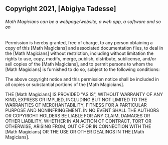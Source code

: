 ## Copyright 2021, [Abigiya Tadesse]

###### Math Magicians can be a webpage/website, a web app, a software and so on

Permission is hereby granted, free of charge, to any person obtaining a copy of this [Math Magicians] and associated documentation files, to deal in the [Math Magicians] without restriction, including without limitation the rights to use, copy, modify, merge, publish, distribute, sublicense, and/or sell copies of the [Math Magicians], and to permit persons to whom the [Math Magicians] is furnished to do so, subject to the following conditions:

The above copyright notice and this permission notice shall be included in all copies or substantial portions of the [Math Magicians].

THE [Math Magicians] IS PROVIDED "AS IS", WITHOUT WARRANTY OF ANY KIND, EXPRESS OR IMPLIED, INCLUDING BUT NOT LIMITED TO THE WARRANTIES OF MERCHANTABILITY, FITNESS FOR A PARTICULAR PURPOSE AND NONINFRINGEMENT. IN NO EVENT SHALL THE AUTHORS OR COPYRIGHT HOLDERS BE LIABLE FOR ANY CLAIM, DAMAGES OR OTHER LIABILITY, WHETHER IN AN ACTION OF CONTRACT, TORT OR OTHERWISE, ARISING FROM, OUT OF OR IN CONNECTION WITH THE [Math Magicians] OR THE USE OR OTHER DEALINGS IN THE [Math Magicians].

